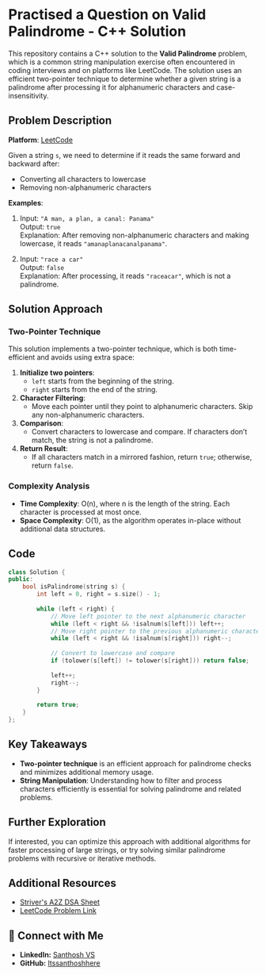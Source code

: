 # Practised a Question on Valid Palindrome - C++ Solution

This repository contains a C++ solution to the **Valid Palindrome** problem, which is a common string manipulation exercise often encountered in coding interviews and on platforms like LeetCode. The solution uses an efficient two-pointer technique to determine whether a given string is a palindrome after processing it for alphanumeric characters and case-insensitivity.

## Problem Description

**Platform**: [LeetCode](https://leetcode.com/problems/valid-palindrome/)

Given a string `s`, we need to determine if it reads the same forward and backward after:
- Converting all characters to lowercase
- Removing non-alphanumeric characters

**Examples**:
1. Input: `"A man, a plan, a canal: Panama"`  
   Output: `true`  
   Explanation: After removing non-alphanumeric characters and making lowercase, it reads `"amanaplanacanalpanama"`.

2. Input: `"race a car"`  
   Output: `false`  
   Explanation: After processing, it reads `"raceacar"`, which is not a palindrome.

## Solution Approach

### Two-Pointer Technique

This solution implements a two-pointer technique, which is both time-efficient and avoids using extra space:
1. **Initialize two pointers**: 
   - `left` starts from the beginning of the string.
   - `right` starts from the end of the string.
2. **Character Filtering**:
   - Move each pointer until they point to alphanumeric characters. Skip any non-alphanumeric characters.
3. **Comparison**:
   - Convert characters to lowercase and compare. If characters don’t match, the string is not a palindrome.
4. **Return Result**:
   - If all characters match in a mirrored fashion, return `true`; otherwise, return `false`.

### Complexity Analysis
- **Time Complexity**: O(n), where n is the length of the string. Each character is processed at most once.
- **Space Complexity**: O(1), as the algorithm operates in-place without additional data structures.

## Code

```cpp
class Solution {
public:
    bool isPalindrome(string s) {
        int left = 0, right = s.size() - 1;
        
        while (left < right) {
            // Move left pointer to the next alphanumeric character
            while (left < right && !isalnum(s[left])) left++;
            // Move right pointer to the previous alphanumeric character
            while (left < right && !isalnum(s[right])) right--;
            
            // Convert to lowercase and compare
            if (tolower(s[left]) != tolower(s[right])) return false;
            
            left++;
            right--;
        }
        
        return true;
    }
};
```

## Key Takeaways
- **Two-pointer technique** is an efficient approach for palindrome checks and minimizes additional memory usage.
- **String Manipulation**: Understanding how to filter and process characters efficiently is essential for solving palindrome and related problems.
  
## Further Exploration
If interested, you can optimize this approach with additional algorithms for faster processing of large strings, or try solving similar palindrome problems with recursive or iterative methods.

## Additional Resources
- [Striver's A2Z DSA Sheet](https://takeuforward.org/strivers-a2z-dsa-course/strivers-a2z-dsa-course-sheet-2)
- [LeetCode Problem Link](https://leetcode.com/problems/valid-palindrome/)

## 🔗 Connect with Me
- **LinkedIn:** [Santhosh VS](https://www.linkedin.com/in/thesanthoshvs/)
- **GitHub:** [Itssanthoshhere](https://github.com/Itssanthoshhere)
